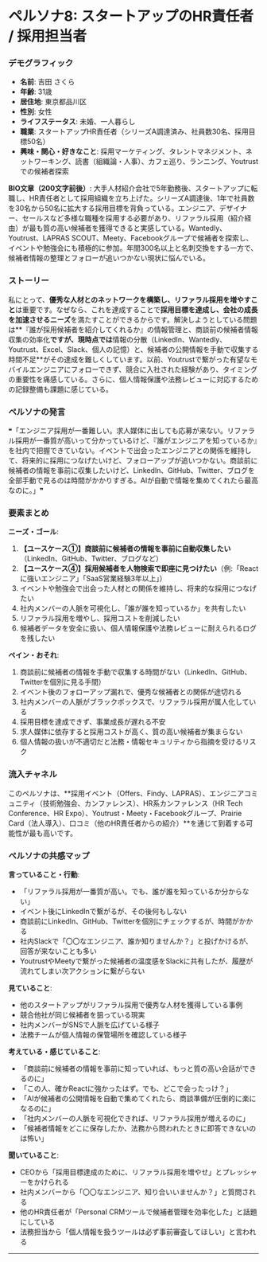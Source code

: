 # ペルソナ8: スタートアップのHR責任者 / 採用担当者

### デモグラフィック
- **名前**: 吉田 さくら
- **年齢**: 31歳
- **居住地**: 東京都品川区
- **性別**: 女性
- **ライフステータス**: 未婚、一人暮らし
- **職業**: スタートアップHR責任者（シリーズA調達済み、社員数30名、採用目標50名）
- **興味・関心・好きなこと**: 採用マーケティング、タレントマネジメント、ネットワーキング、読書（組織論・人事）、カフェ巡り、ランニング、Youtrustでの候補者探索

**BIO文章（200文字前後）**:
大手人材紹介会社で5年勤務後、スタートアップに転職し、HR責任者として採用組織を立ち上げた。シリーズA調達後、1年で社員数を30名から50名に拡大する採用目標を背負っている。エンジニア、デザイナー、セールスなど多様な職種を採用する必要があり、リファラル採用（紹介経由）が最も質の高い候補者を獲得できると実感している。Wantedly、Youtrust、LAPRAS SCOUT、Meety、Facebookグループで候補者を探索し、イベントや勉強会にも積極的に参加。年間300名以上と名刺交換をする一方で、候補者情報の整理とフォローが追いつかない現状に悩んでいる。

### ストーリー
私にとって、**優秀な人材とのネットワークを構築し、リファラル採用を増やすこと**は重要です。なぜなら、これを達成することで**採用目標を達成し、会社の成長を加速させるニーズ**を満たすことができるからです。解決しようとしている問題は**『誰が採用候補者を紹介してくれるか』の情報管理と、商談前の候補者情報収集の効率化**ですが、現時点では**情報の分散（LinkedIn、Wantedly、Youtrust、Excel、Slack、個人の記憶）と、候補者の公開情報を手動で収集する時間不足**がその達成を難しくしています。以前、Youtrustで繋がった有望なモバイルエンジニアにフォローできず、競合に入社された経験があり、タイミングの重要性を痛感している。さらに、個人情報保護や法務レビューに対応するための記録整備も課題に感じている。

### ペルソナの発言
❝「エンジニア採用が一番難しい。求人媒体に出しても応募が来ない。リファラル採用が一番質が高いって分かっているけど、『誰がエンジニアを知っているか』を社内で把握できていない。イベントで出会ったエンジニアとの関係を維持して、将来的に採用につなげたいけど、フォローアップが追いつかない。商談前に候補者の情報を事前に収集したいけど、LinkedIn、GitHub、Twitter、ブログを全部手動で見るのは時間がかかりすぎる。AIが自動で情報を集めてくれたら最高なのに。」❞

### 要素まとめ

**ニーズ・ゴール**:
1. **【ユースケース①】商談前に候補者の情報を事前に自動収集したい**（LinkedIn、GitHub、Twitter、ブログなど）
2. **【ユースケース④】採用候補者を人物検索で即座に見つけたい**（例:「Reactに強いエンジニア」「SaaS営業経験3年以上」）
3. イベントや勉強会で出会った人材との関係を維持し、将来的な採用につなげたい
4. 社内メンバーの人脈を可視化し、「誰が誰を知っているか」を共有したい
5. リファラル採用を増やし、採用コストを削減したい
6. 候補者データを安全に扱い、個人情報保護や法務レビューに耐えられるログを残したい

**ペイン・おそれ**:
1. 商談前に候補者の情報を手動で収集する時間がない（LinkedIn、GitHub、Twitterを個別に見る手間）
2. イベント後のフォローアップ漏れで、優秀な候補者との関係が途切れる
3. 社内メンバーの人脈がブラックボックスで、リファラル採用が属人化している
4. 採用目標を達成できず、事業成長が遅れる不安
5. 求人媒体に依存すると採用コストが高く、質の高い候補者が集まらない
6. 個人情報の扱いが不適切だと法務・情報セキュリティから指摘を受けるリスク

### 流入チャネル
このペルソナは、**採用イベント（Offers、Findy、LAPRAS）、エンジニアコミュニティ（技術勉強会、カンファレンス）、HR系カンファレンス（HR Tech Conference、HR Expo）、Youtrust・Meety・Facebookグループ、Prairie Card（法人導入）、口コミ（他のHR責任者からの紹介）**を通じて到着する可能性が最も高いです。

### ペルソナの共感マップ

**言っていること・行動**:
- 「リファラル採用が一番質が高い。でも、誰が誰を知っているか分からない」
- イベント後にLinkedInで繋がるが、その後何もしない
- 商談前にLinkedIn、GitHub、Twitterを個別にチェックするが、時間がかかる
- 社内Slackで「〇〇なエンジニア、誰か知りませんか？」と投げかけるが、回答が来ないことも多い
- YoutrustやMeetyで繋がった候補者の温度感をSlackに共有したが、履歴が流れてしまい次アクションに繋がらない

**見ていること**:
- 他のスタートアップがリファラル採用で優秀な人材を獲得している事例
- 競合他社が同じ候補者を狙っている現実
- 社内メンバーがSNSで人脈を広げている様子
- 法務チームが個人情報の保管場所を確認している様子

**考えている・感じていること**:
- 「商談前に候補者の情報を事前に知っていれば、もっと質の高い会話ができるのに」
- 「この人、確かReactに強かったはず。でも、どこで会ったっけ？」
- 「AIが候補者の公開情報を自動で集めてくれたら、商談準備が圧倒的に楽になるのに」
- 「社内メンバーの人脈を可視化できれば、リファラル採用が増えるのに」
- 「候補者情報をどこに保存したか、法務から問われたときに即答できないのは怖い」

**聞いていること**:
- CEOから「採用目標達成のために、リファラル採用を増やせ」とプレッシャーをかけられる
- 社内メンバーから「〇〇なエンジニア、知り合いいませんか？」と質問される
- 他のHR責任者が「Personal CRMツールで候補者管理を効率化した」と話題にしている
- 法務担当から「個人情報を扱うツールは必ず事前審査してほしい」と言われる

---
